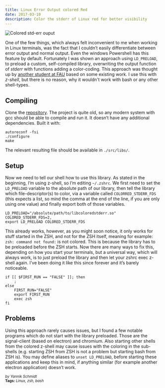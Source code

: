 ```yaml
---
title: Linux Error Output colored Red
date: 2017-03-10
description: Color the stderr of Linux red for better visibility
---
```


![Colored std-err ouput](/color_red/color_red.png)

One of the few things, which always felt inconvenient to me when working in Linux terminals, was the fact that I couldn’t easily differentiate between error output and normal output. Even the windows Powershell has this feature by default. Fortunately I was shown an approach using `LD_PRELOAD`, to preload a custom, self-compiled library, overwriting the output function of *stderr* with functions adding a color-coding. This approach was thought up by [another student at FAU](https://ruderich.org/simon/coloredstderr/) based on some existing work. I use this with *z-shell*, but there is no reason, why it wouldn't work with bash or any other shell-types.

## Compiling
Clone the [repository](https://github.com/FAUSheppy/colorredstderr-mirror). The project is quite old, so any modern system with gcc should be able to compile and run it. It doesn’t have any additional dependencies. Built it with:

    autoreconf -fsi
    ./configure
    make

The relevant resulting file should be available in `./src/libs/`.

## Setup
Now we need to tell our shell how to use this library. As stated in the beginning, I’m using z-shell, so I’m editing `~/.zshrc`. We first need to set the `LD_PRELOAD` variable to the absolute path of our library, then tell the library which file-descriptor(s) to color, via a variable called `COLORRED_STDERR_FDS` (this expects a list, so mind the comma at the end of the line, if you are only using one value) and finally export both of those variables.

    LD_PRELOAD="/absolute/path/to/libcoloredstderr.so"
    COLORED_STDERR_FDS=2,
    export LD_PRELOAD COLORED_STDERR_FDS

This already works, however, as you might soon notice, it only works for stuff started in the ZSH, and not for the ZSH itself, meaning for example: `zsh: command not found:` is not colored. This is because the library has to be preloaded before the ZSH starts. Now there are many ways to fix this, depending on how you start your terminals, but a universal way, which will always work, is to just preload the library and then let your zshrc exec z-shell again. I’ve been doing it like this since forever and it’s barely noticeable.

    if [[ $FIRST_RUN == "FALSE" ]]; then
        ;
    else
        FIRST_RUN="FALSE"
        export FIRST_RUN
        exec zsh
    fi

## Problems
Using this approach rarely causes issues, but I found a few notable programs which do not start with the library preloaded. Those are the signal-client (based on electron) and chromium. Also starting other shells from the colored z-shell may cause issues with the coloring in the sub-shells (e.g. starting ZSH from ZSH is not a problem but starting bash from ZSH is). You may define aliases to `unset LD_PRELOAD`, before starting these applications and keep this in mind, if anything similar (for example another electron application) doesn’t work.


<sup style="font-style: italic;">by Yannik Schmidt</sup><br>
<sup>**Tags:** _Linux, zsh, bash_</sup>
